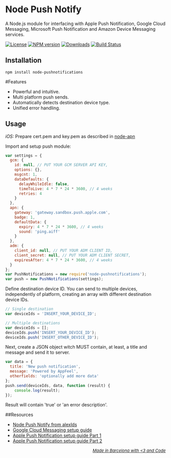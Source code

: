 Node Push Notify
========

A Node.js module for interfacing with Apple Push Notification, Google Cloud Messaging, Microsoft Push Notification and Amazon Device Messaging services.

[![License](http://img.shields.io/badge/license-MIT-blue.svg?style=flat)](https://npmjs.org/package/node-pushnotifications)
[![NPM version](http://img.shields.io/npm/v/node-pushnotifications.svg?style=flat)](https://npmjs.org/package/node-pushnotifications)
[![Downloads](http://img.shields.io/npm/dm/node-pushnotifications.svg?style=flat)](https://npmjs.org/package/node-pushnotifications)
[![Build Status](http://img.shields.io/travis/appfeel/node-pushnotifications.svg?style=flat)](https://travis-ci.org/appfeel/node-pushnotifications)

## Installation 
```
npm install node-pushnotifications
```

#Features

- Powerful and intuitive.
- Multi platform push sends.
- Automatically detects destination device type.
- Unified error handling.

## Usage 

*iOS:* Prepare cert.pem and key.pem as described in [node-apn](https://github.com/argon/node-apn/wiki/Preparing-Certificates)

Import and setup push module:
```js
var settings = {
  gcm: {
    id: null, // PUT YOUR GCM SERVER API KEY,
    options: {},
    msgcnt: 1,
    dataDefaults: {
      delayWhileIdle: false,
      timeToLive: 4 * 7 * 24 * 3600, // 4 weeks
      retries: 4
    }
  },
  apn: {
    gateway: 'gateway.sandbox.push.apple.com',
    badge: 1,
    defaultData: {
      expiry: 4 * 7 * 24 * 3600, // 4 weeks
      sound: 'ping.aiff'
    }
  },
  adm: {
    client_id: null, // PUT YOUR ADM CLIENT ID,
    client_secret: null, // PUT YOUR ADM CLIENT SECRET,
    expiresAfter: 4 * 7 * 24 * 3600, // 4 weeks
  }
};
var PushNotifications = new require('node-pushnotifications');
var push = new PushNotifications(settings);
```

Define destination device ID. You can send to multiple devices, independently of platform, creating an array with different destination device IDs.
```js
// Single destination
var deviceIds = 'INSERT_YOUR_DEVICE_ID';

// Multiple destinations
var deviceIds = [];
deviceIds.push('INSERT_YOUR_DEVICE_ID');
deviceIds.push('INSERT_OTHER_DEVICE_ID');
```

Next, create a JSON object witch MUST contain, at least, a title and message and send it to server. 
```js
var data = {
  title: 'New push notification',
  message: 'Powered by AppFeel',
  otherfields: 'optionally add more data'
};
push.send(deviceIds, data, function (result) {
	console.log(result);
});
```
Result will contain 'true' or 'an error description'.


##Resources

- [Node Push Notify from alexlds](https://github.com/alexlds/node-push-notify)
- [Google Cloud Messaging setup guide](http://aerogear.org/docs/guides/aerogear-push-android/google-setup/)
- [Apple Push Notification setup guide Part 1](http://aerogear.org/docs/guides/aerogear-push-ios/app-id-ssl-certificate-apns/)
- [Apple Push Notification setup guide Part 2](https://github.com/argon/node-apn/wiki/Preparing-Certificates)

*<p style="font-size: small;" align="right"><a color="#232323;" href="http://appfeel.com">Made in Barcelona with <span color="#FCB"><3</span> and <span color="#BBCCFF">Code</span></a></p>*
